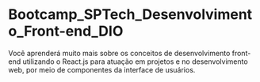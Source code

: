 # Bootcamp_SPTech_Desenvolvimento_Front-end_DIO
Você aprenderá muito mais sobre os conceitos de desenvolvimento front-end utilizando o React.js para atuação em projetos e no desenvolvimento web, por meio de componentes da interface de usuários.
